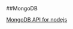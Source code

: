 ##MongoDB

[MongoDB API for nodejs](http://mongodb.github.io/node-mongodb-native/2.2/api/index.html)
